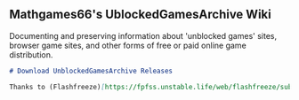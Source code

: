 ## Mathgames66's UblockedGamesArchive Wiki
Documenting and preserving information about 'unblocked games' sites, browser game sites, and other forms of free or paid online game distribution.

```markdown
# Download UnblockedGamesArchive Releases

Thanks to (Flashfreeze)[https://fpfss.unstable.life/web/flashfreeze/submit] for hosting all of them!
```
